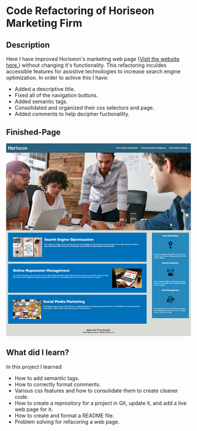 # Code Refactoring of Horiseon Marketing Firm

## Description
Here I have improved Horiseon's marketing web page ([Visit the website here.](https://devontehillman.github.io/Horiseon-Marketing-Specialist-hw-/)) without changing it's functionality. This refactoring inculdes accessible features for assistive technologies to increase search engine optimization. In order to achive this I have:
* Added a descriptive title.
* Fixed all of the navigation buttons.
* Added semantic tags. 
* Consolidated and organized their css selectors and page. 
* Added comments to help decipher fuctionalilty. 

## Finished-Page
![Refactored Webpage](./assets/images/whole-webpage.png)

## What did I learn?
In this project I learned
* How to add semantic tags.
* How to correctly format comments. 
* Various css features and how to consolidate them to create cleaner code.
* How to create a reprository for a project in Git, update it, and add a live web page for it.
* How to create and format a README file.
* Problem solving for refacoring a web page.
